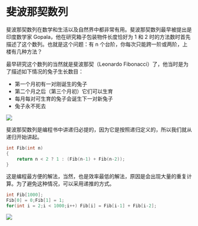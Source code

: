# 斐波那契数列

斐波那契数列在数学和生活以及自然界中都非常有用。斐波那契数列最早被提出是印度数学家 Gopala，他在研究箱子包装物件长度恰好为 1 和 2 时的方法数时首先描述了这个数列。也就是这个问题：有 n 个台阶，你每次只能跨一阶或两阶，上楼有几种方法？

最早研究这个数列的当然就是斐波那契（Leonardo Fibonacci）了，他当时是为了描述如下情况的兔子生长数目：

- 第一个月初有一对刚诞生的兔子
- 第二个月之后（第三个月初）它们可以生育
- 每月每对可生育的兔子会诞生下一对新兔子
- 兔子永不死去

![](https://i.postimg.cc/MKvv5YN6/image.png)

斐波那契数列是编程书中讲递归必提的，因为它是按照递归定义的，所以我们就从递归开始讲起。

```cpp
int Fib(int n)
{
    return n < 2 ? 1 : (Fib(n-1) + Fib(n-2));
}
```

这是编程最方便的解法，当然，也是效率最低的解法，原因是会出现大量的重复计算。为了避免这种情况，可以采用递推的方式。

```cpp
int Fib[1000];
Fib[0] = 0;Fib[1] = 1;
for(int i = 2;i < 1000;i++) Fib[i] = Fib[i-1] + Fib[i-2];
```

![](https://i.postimg.cc/N0pcZ32W/image.png)
